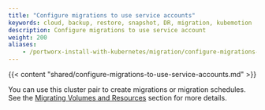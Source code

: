 ```yaml
---
title: "Configure migrations to use service accounts"
keywords: cloud, backup, restore, snapshot, DR, migration, kubemotion
description: Configure migrations to use service account
weight: 200
aliases:
    - /portworx-install-with-kubernetes/migration/configure-migrations-to-use-service-accounts/
---
```

{{< content "shared/configure-migrations-to-use-service-accounts.md" >}}

You can use this cluster pair to create migrations or migration schedules.
See the [Migrating Volumes and Resources](/operations/operate-kubernetes/migration/#migrating-volumes-and-resources) section for more details.
